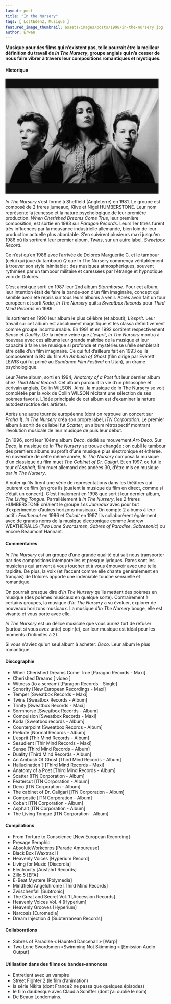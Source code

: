 ```yaml
---
layout: post
title: "In the Nursery"
tags: [ LostEden2, Musique ]
featured_image_thumbnail: assets/images/posts/1998/in-the-nursery.jpg
author: Erwan
---
```


**Musique pour des films qui n’existent pas, telle pourrait être la meilleur définition du travail de *In The Nursery*, groupe anglais qui n’a cesser de nous faire vibrer à travers leur compositions romantiques et mystiques.**

#### Historique

![In The Nursery](assets/images/posts/1998/in-the-nursery.jpg#left)

*In The Nursery* s’est formé à Sheffield (Angleterre) en 1981. Le groupe est composé de 2 frères jumeaux, Klive et Nigel HUMBERSTONE. Leur nom représente la jeunesse et la nature psychologique de leur première production. *When Cherished Dreams Come True*, leur première composition, est sortie en 1983 sur *Paragon Records*. Leurs 1er titres furent très influencés par la mouvance industrielle allemande, bien loin de leur production actuelle plus abordable. S’en suivirent plusieurs maxi jusqu’en 1986 où ils sortirent leur premier album, *Twins*, sur un autre label, *Sweetbox Record*. 

Ce n’est qu’en 1988 avec l’arrivée de Dolores Marguerite C. et le tambour (celui qui joue du tambour) *Q* que In The Nursery commença véritablement à trouver son style inimitable : des musiques atmosphériques, souvent rythmées par un tambour militaire et caressées par l’étrange et hypnotique voix de Dolores. 

C’est ainsi que sorti en 1987 leur 2nd album *Stormhorse*. Pour cet album, leur intention était de faire la bande-son d’un film imaginaire, concept qui semble avoir été repris sur tous leurs albums à venir. Après avoir fait un tour européen et sorti *Koda*, *In The Nursery* quitta *Sweatbox Records* pour *Third Mind Records* en 1989. 

Ils sortirent en 1990 leur album le plus célèbre (et abouti), *L’esprit*. Leur travail sur cet album est absolument magnifique et les classa définitivement comme groupe incontournable. En 1991 et en 1992 sortirent respectivement *Sense* et *Duality*. De la même veine que *L’esprit*, *In The Nursery* montra à nouveau avec ces albums leur grande maîtrise de la musique et leur capacité à faire une musique si profonde et mystérieuse    u’elle semblerait être celle d’un film imaginaire. Ce qui fut d’ailleurs fait en 1993 où ils composèrent la BO du film *An Ambush of Ghost* (film dirigé par Everett LEWIS qui fut primé au *Sundance Film Festival* en Utah), un drame psychologique. 

Leur 7éme album, sorti en 1994, *Anatomy of a Poet* fut leur dernier album chez *Third Mind Record*. Cet album parcourt la vie d’un philosophe et écrivain anglais, Collin WILSON. Ainsi, la musique de In The Nursery se voit complétée par la voix de Collin WILSON récitant une sélection de ses poèmes favoris. L’idée principale de cet album est d’examiner la nature autodestructrice des artistes. 

Après une autre tournée européenne (dont on retrouve un concert sur *Praha 1*), *In The Nursery* créa son propre label, *ITN Corporation*. Le premier album à sortir de ce label fut *Scatter*, un album rétrospectif montrant l’évolution musicale de leur musique de puis leur début. 

En 1996, sorti leur 10éme album *Deco*, dédié au mouvement *Art-Deco*. Sur *Deco*, la musique de *In The Nursery* se trouve changée : on oubli le tambour des premiers albums au profit d’une musique plus électronique et éthérée. En novembre de cette même année, *In The Nursery* composa la musique d’un classique du film muet *The Cabinet of Dr. Caligri*. Et en 1997, ce fut le tour d’*Asphalt*, film muet allemand des années 30, d’être mis en musique par *In The Nursery*. 

A noter qu’ils firent une série de représentations dans les théâtres qui jouèrent ce film (en gros ils jouaient la musique du film en direct, comme si c’était un concert). C’est finalement en 1998 que sortit leur dernier album, *The Living Tongue*. Parrallèlement à *In The Nursery*, les 2 frères HUMBERSTONE créaient le groupe *Les Jumeaux* avec pour but d’expérimenter d’autres horizons musicaux. On compte 2 albums à leur actif : *Feathercut* en 1996 et *Cobalt* en 1997. Ils collaborèrent également avec de grands noms de la musique électronique comme Andrew WEATHERALLS (*Two Lone Swordsmen*, *Sabres of Paradise*, *Sabresonic*) ou encore Beaumont Hannant.   

#### Commentaires

*In The Nursery* est un groupe d’une grande qualité qui sait nous transporter par des compositions intemporelles et presque lyriques. Rares sont les musiciens qui arrivent à vous toucher et à vous émouvoir avec une telle rapidité. De plus, la voix (et l’accent comme elle chante généralement en français) de Dolores apporte une indéniable touche sensuelle et romantique. 

On pourrait presque dire d’*In The Nursery* qu’ils mettent des poèmes en musique (des poèmes musicaux en quelque sorte). Contrairement à certains groupes, la musique d’*In The Nursery* a su évoluer, explorer de nouveaux horizons musicaux. La musique d’*In The Nursery* bouge, elle est vivante et vous porte avec elle.

*In The Nursery* est un délice musicale que vous auriez tort de refuser (surtout si vous avez un(e) copin(e), car leur musique est idéal pour les moments d’intimités à 2).

Si vous n'aviez qu'un seul album à acheter: *Deco*. Leur album le plus romantique.

#### Discographie

- When Cherished Dreams Come True [Paragon Records - Maxi]
- Cherished Dreams [ video ]
- Witness (to a scream) [Paragon Records - Single]
- Sonority [New European Recordings - Maxi] 
- Temper [Sweatbox Records - Maxi] 
- Twins [Sweatbox Records - Album]
- Trinity [Sweatbox Records - Maxi] 
- Sormhorse [Sweatbox Records - Album]
- Compulsion [Sweatbox Records - Maxi]
- Koda  [Sweatbox records - Album]
- Counterpoint [Sweatbox Records - Album]
- Prelude [Normal Records - Album]
- L’esprit [Thir Mind Records - Album]
- Sesudient [Thir Mind Records - Maxi]
- Sense [Third Mind Records - Album]
- Duality [Third Mind Records - Album]
- An Ambush Of Ghost [Third Mind Records - Album]
- Hallucination ? [Third Mind Records - Maxi]
- Anatomy of a Poet [Third Mind Records - Album]
- Scatter [ITN Corporation - Album]
- Featercut [ITN Corporation - Album]
- Deco [ITN Corporation - Album]
- The cabinet of Dr. Caligari [ITN Corporation - Album]
- Composite [ITN Corporation - Album]
- Cobalt [ITN Corporation - Album]
- Asphalt [ITN Corporation - Album]
- The Living Tongue [ITN Corporation - Album]

#### Compilations

- From Torture to Conscience [New European Recording]
- Presage Seraphic 
- AbsoluteWorkcorps [Parade Amoureuse]
- Black Box [Waxtrax !]
- Heavenly Voices [Hyperium Record]
- Living for Music [Discordia]
- Electrocity [Ausfahrt Records]
- Zillo 5 [EFA]
- E-Beat Mystere [Polymedia]
- Mindfield Angelchrome [Third Mind Records]
- Zwischenfall [Subtronic]
- The Great and Secret Vol. 1 [Accession Records]
- Heavenly Voices Vol. 4 [Hyperium]
- Heavenly Grooves [Hyperium]
- Narcosis [Euromedia]
- Dream Injection 4 [Subterranean Records]

#### Collaborations

- Sabres of Paradise « Haunted Dancehall » [Warp]
- Two Lone Swordsmen «Swimming Not Skimming » [Emission Audio Output] 

#### Utilisation dans des films ou bandes-annonces

- Entretient avec un vampire
- Street Fighter 2 (le film d’animation)
- la série Nikita (dont France2 ne passa que quelques épisodes)
- le film daubesque avec Claudia Schiffer (dont j’ai oublié le nom)
- De Beaux Lendemains.
